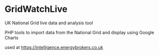 # GridWatchLive
UK National Grid live data and analysis tool

PHP tools to import data from the National Grid and display using Google Charts

used at https://intelligence.energybrokers.co.uk


